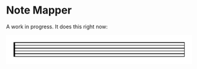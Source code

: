 # Note Mapper

A work in progress. It does this right now:

![Note Mapper](doc/img01.png?raw=true "Note Mapper")